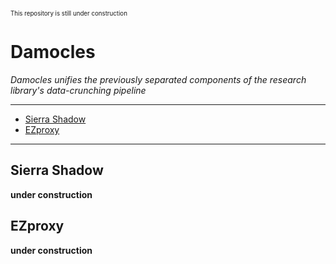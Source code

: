 
<!--
This is autogenerated from template README.in
DO NOT MODIFY THIS FILE
-->

<sup><sup>This repository is still under construction</sup></sup>

# Damocles

_Damocles unifies the previously separated components of the research
library's data-crunching pipeline_


*****
  - [Sierra Shadow](#sierra-shadow)
  - [EZproxy](#ezproxy)

*****

## Sierra Shadow
__under construction__


## EZproxy
__under construction__



